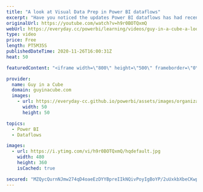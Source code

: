 ```yaml
---
title: "A look at Visual Data Prep in Power BI dataflows"
excerpt: "Have you noticed the updates Power BI dataflows has had recently? Patrick explores Visual Data Prep which helps you craft your transforms in Power Query Online.  Blog: https://powerbi.microsoft.com/blog/announcing-visual-data-prep-public-preview-diagram-view-in-power-query/  📢 Become a member: https://guyinacu.be/membership"
originalUrl: https://youtube.com/watch?v=h9r0BOTQxmQ
webUrl: https://everyday.cc/powerbi/learning/videos/guy-in-a-cube-a-look-at-visual-data-prep-in-power-bi-dataflows/
type: video
price: Free
length: PT5M35S
publishedDateTime: 2020-11-26T16:00:31Z
heat: 50

featuredContent: "<iframe width=\"800\" height=\"500\" frameborder=\"0\" src=\"https://www.youtube.com/embed/h9r0BOTQxmQ\" allow=\"accelerometer; autoplay; encrypted-media; gyroscope; picture-in-picture\" allowfullscreen></iframe>"

provider:
  name: Guy in a Cube
  domain: guyinacube.com
  images:
    - url: https://everyday-cc.github.io/powerbi/assets/images/organizations/guyinacube.com-50x50.jpg
      width: 50
      height: 50

topics:
  - Power BI
  - Dataflows

images:
  - url: https://i.ytimg.com/vi/h9r0BOTQxmQ/hqdefault.jpg
    width: 480
    height: 360
    isCached: true

secured: "MZQycQurnNJmw274qD4oaeEzDYYBpreIIkNQivPoyIgBoYP/2uUxkbXbeCKwpT/PD5vidWnEmnLXURz5C8XH8/XxrioDXPUhVNvwxRYuWmCXLcDd2Wqqy+ZQ1dA1t+LkjtDdveyELAjoM03y3P5TbfeH5nPOzfhlEqY12y77c1zvoVdZ3pchHn0LL5LcMqGxv8tC+22ZCmlyLlWyKLmYUNXklpGl9qIfktif5QIueMVNAuWSpDdzjXN/JIVQLaWWFI8u3+kNXIlmmawG/flXyhJyH/Xc5I0Kuj/eYhJ9YN7a0frLg4AjqOlM5phAloKuSIGoQ+uFVbk3k1h4dySgpT4oBCBqbOtD9k3Hk8lKtxxFhwNIDXc1F2nzrXaES/YY4X4EBn6x09U+gqkCojWp1j8KmncZajKdU163PDHW2qQ=;3HXOXriJBfupF9u3F+DDXw=="
---
```


